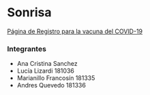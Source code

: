 # Sonrisa

[Página de Registro para la vacuna del COVID-19](https://registrocovidsonrisa.tiiny.site/)

### Integrantes
- Ana Cristina Sanchez
- Lucía Lizardi 181036
- Marianillo Francosín 181335
- Andres Quevedo 181336
